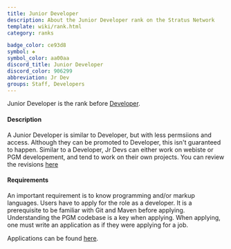 ```yaml
---
title: Junior Developer
description: About the Junior Developer rank on the Stratus Network
template: wiki/rank.html
category: ranks

badge_color: ce93d8
symbol: ❖
symbol_color: aa00aa
discord_title: Junior Developer
discord_color: 906299
abbreviation: Jr Dev
groups: Staff, Developers
---
```


Junior Developer is the rank before [Developer](https://mcresourcepile.github.io/addon-project/wiki/ranks/developer). 

#### Description

A Junior Developer is similar to Developer, but with less permsiions and access. Although they can be promoted to Developer, this isn't guaranteed to happen. Similar to a Developer, Jr Devs can either work on webiste or PGM developement, and tend to work on their own projects. You can review the revisions [here](/stratus.network/revisions/plugins)

#### Requirements

An important requirement is to know programming and/or markup languages. Users have to apply for the role as a developer. It is a prerequisite to be familiar with Git and Maven before applying. Understanding the PGM codebase is a key when applying. When applying, one must write an application as if they were applying for a job. 

Applications can be found [here](https://stratus.network/forums/59ac44fba2e3a9000100004c).